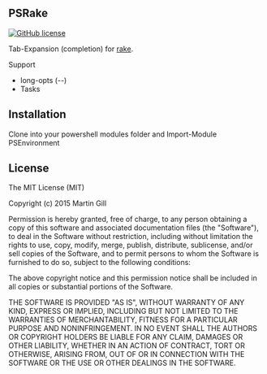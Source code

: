 PSRake
------
[![GitHub license](https://img.shields.io/github/license/mashape/apistatus.svg)](http://opensource.org/licenses/MIT)

Tab-Expansion (completion) for [rake](https://github.com/ruby/rake).

Support 
* long-opts (--)
* Tasks

Installation
------------

Clone into your powershell modules folder and Import-Module PSEnvironment

License
-------

The MIT License (MIT)

Copyright (c) 2015 Martin Gill

Permission is hereby granted, free of charge, to any person obtaining a copy
of this software and associated documentation files (the "Software"), to deal
in the Software without restriction, including without limitation the rights
to use, copy, modify, merge, publish, distribute, sublicense, and/or sell
copies of the Software, and to permit persons to whom the Software is
furnished to do so, subject to the following conditions:

The above copyright notice and this permission notice shall be included in
all copies or substantial portions of the Software.

THE SOFTWARE IS PROVIDED "AS IS", WITHOUT WARRANTY OF ANY KIND, EXPRESS OR
IMPLIED, INCLUDING BUT NOT LIMITED TO THE WARRANTIES OF MERCHANTABILITY,
FITNESS FOR A PARTICULAR PURPOSE AND NONINFRINGEMENT. IN NO EVENT SHALL THE
AUTHORS OR COPYRIGHT HOLDERS BE LIABLE FOR ANY CLAIM, DAMAGES OR OTHER
LIABILITY, WHETHER IN AN ACTION OF CONTRACT, TORT OR OTHERWISE, ARISING FROM,
OUT OF OR IN CONNECTION WITH THE SOFTWARE OR THE USE OR OTHER DEALINGS IN
THE SOFTWARE.
